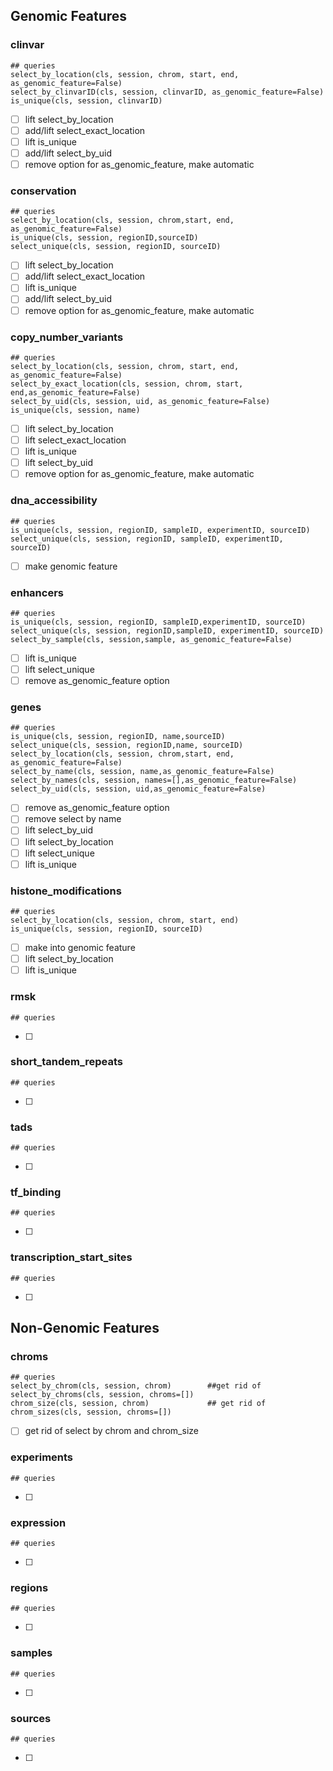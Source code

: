 ## Genomic Features 

### clinvar

```
## queries 
select_by_location(cls, session, chrom, start, end, as_genomic_feature=False)
select_by_clinvarID(cls, session, clinvarID, as_genomic_feature=False)
is_unique(cls, session, clinvarID)
```

- [ ] lift select_by_location 
- [ ] add/lift select_exact_location
- [ ] lift is_unique
- [ ] add/lift select_by_uid
- [ ] remove option for as_genomic_feature, make automatic

### conservation

```
## queries 
select_by_location(cls, session, chrom,start, end, as_genomic_feature=False)
is_unique(cls, session, regionID,sourceID) 
select_unique(cls, session, regionID, sourceID)
```

- [ ] lift select_by_location 
- [ ] add/lift select_exact_location
- [ ] lift is_unique
- [ ] add/lift select_by_uid
- [ ] remove option for as_genomic_feature, make automatic

### copy_number_variants

```
## queries 
select_by_location(cls, session, chrom, start, end, as_genomic_feature=False)
select_by_exact_location(cls, session, chrom, start, end,as_genomic_feature=False)
select_by_uid(cls, session, uid, as_genomic_feature=False)
is_unique(cls, session, name) 
```

- [ ] lift select_by_location 
- [ ] lift select_exact_location
- [ ] lift is_unique
- [ ] lift select_by_uid
- [ ] remove option for as_genomic_feature, make automatic

### dna_accessibility

```
## queries 
is_unique(cls, session, regionID, sampleID, experimentID, sourceID)
select_unique(cls, session, regionID, sampleID, experimentID, sourceID)
```

- [ ] make genomic feature

### enhancers

```
## queries 
is_unique(cls, session, regionID, sampleID,experimentID, sourceID)
select_unique(cls, session, regionID,sampleID, experimentID, sourceID)
select_by_sample(cls, session,sample, as_genomic_feature=False)
```

- [ ] lift is_unique
- [ ] lift select_unique
- [ ] remove as_genomic_feature option 

### genes

```
## queries 
is_unique(cls, session, regionID, name,sourceID)
select_unique(cls, session, regionID,name, sourceID)
select_by_location(cls, session, chrom,start, end, as_genomic_feature=False)
select_by_name(cls, session, name,as_genomic_feature=False)
select_by_names(cls, session, names=[],as_genomic_feature=False)
select_by_uid(cls, session, uid,as_genomic_feature=False)
```

- [ ] remove as_genomic_feature option 
- [ ] remove select by name 
- [ ] lift select_by_uid
- [ ] lift select_by_location 
- [ ] lift select_unique
- [ ] lift is_unique 

### histone_modifications

```
## queries 
select_by_location(cls, session, chrom, start, end)
is_unique(cls, session, regionID, sourceID)
```

- [ ] make into genomic feature
- [ ] lift select_by_location
- [ ] lift is_unique 

### rmsk

```
## queries 
```

- [ ] 

### short_tandem_repeats

```
## queries 
```

- [ ] 

### tads

```
## queries 
```

- [ ] 

### tf_binding

```
## queries 
```

- [ ] 

### transcription_start_sites

```
## queries 
```

- [ ] 

## Non-Genomic Features 

### chroms

```
## queries 
select_by_chrom(cls, session, chrom)        ##get rid of 
select_by_chroms(cls, session, chroms=[])
chrom_size(cls, session, chrom)             ## get rid of 
chrom_sizes(cls, session, chroms=[])

```

- [ ] get rid of select by chrom and chrom_size

### experiments

```
## queries 
```

- [ ] 

### expression

```
## queries 
```

- [ ] 

### regions

```
## queries 
```

- [ ] 

### samples

```
## queries 
```

- [ ] 

### sources

```
## queries 
```

- [ ] 

